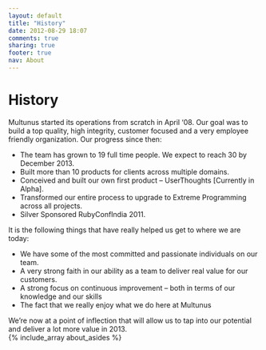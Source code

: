 ```yaml
---
layout: default
title: "History"
date: 2012-08-29 18:07
comments: true
sharing: true
footer: true
nav: About
---
```


<div class="span9">
	<h1>History </h1>
	<p>
		Multunus started its operations from scratch in April ‘08. Our goal was to build a top quality, high integrity, customer focused and a very employee friendly organization. Our progress since then:
		<ul>
			<li>The team has grown to 19 full time people. We expect to reach 30 by December 2013.</li>
			<li>Built more than 10 products for clients across multiple domains.</li>
			<li>Conceived and built our own first product – UserThoughts [Currently in Alpha].</li>
			<li>Transformed our entire process to upgrade to Extreme Programming across all projects.</li>
			<li>Silver Sponsored RubyConfIndia 2011.</li>
		</ul>
	</p>
	<p>
		It is the following things that have really helped us get to where we are today:
		<ul>
			<li>We have some of the most committed and passionate individuals on our team.</li>
			<li>A very strong faith in our ability as a team to deliver real value for our customers.</li>
			<li>A strong focus on continuous improvement – both in terms of our knowledge and our skills</li>
			<li>The fact that we really enjoy what we do here at Multunus</li>
		</ul>
	</p>
	We’re now at a point of inflection that will allow us to tap into our potential and deliver a lot more value in 2013.
</div>

<div class="sidebar-nav span3">
  {% include_array about_asides %}
</div>